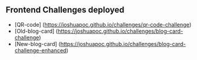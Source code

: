 ## Frontend Challenges deployed
- [QR-code] (https://joshuapoc.github.io/challenges/qr-code-challenge)
- [Old-blog-card] (https://joshuapoc.github.io/challenges/blog-card-challenge)
- [New-blog-card] (https://joshuapoc.github.io/challenges/blog-card-challenge-enhanced)
